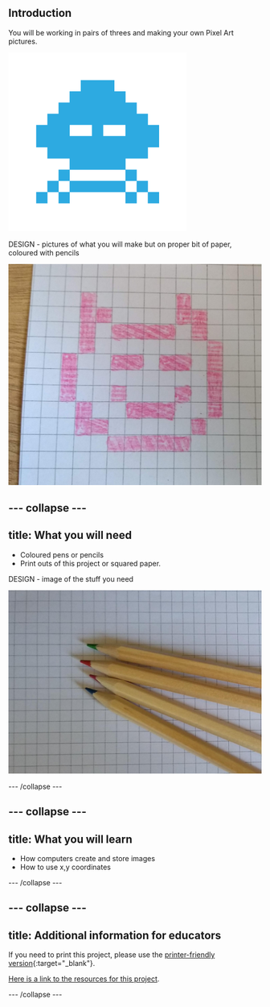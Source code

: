 ## Introduction

You will be working in pairs of threes and making your own Pixel Art pictures.

![image of a pixel art alien](images/alien5.png)

DESIGN - pictures of what you will make but on proper bit of paper, coloured with pencils

![hand drawn pixel art picture on graph paper](images/pixel-art-showcase.jpg)

--- collapse ---
---
title: What you will need
---

+ Coloured pens or pencils
+ Print outs of this project or squared paper.

DESIGN - image of the stuff you need

![square paper and colour pencils](images/what-you-need.jpg)

--- /collapse ---

--- collapse ---
---
title: What you will learn
---

+ How computers create and store images
+ How to use x,y coordinates

--- /collapse ---

--- collapse ---
---
title: Additional information for educators
---

If you need to print this project, please use the [printer-friendly version](https://projects.raspberrypi.org/en/projects/pixel-art-unplugged/print){:target="_blank"}.

[Here is a link to the resources for this project](http://rpf.io/pixel-art-unplugged-go).

--- /collapse ---

